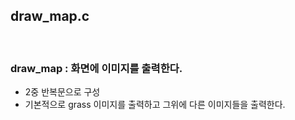 
## draw_map.c

<br>

### draw_map : 화면에 이미지를 출력한다.
- 2중 반복문으로 구성
- 기본적으로 grass 이미지를 출력하고 그위에 다른 이미지들을 출력한다.
<br><br>